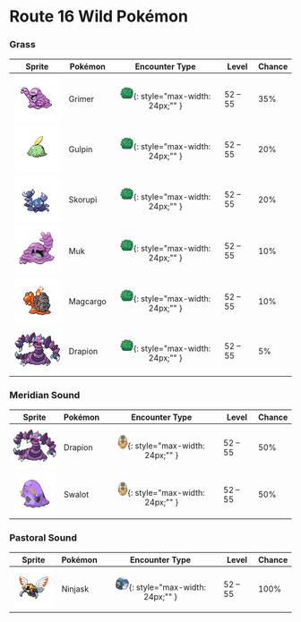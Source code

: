 # Route 16 Wild Pokémon

### Grass

| Sprite | Pokémon | Encounter Type | Level | Chance |
|:------:|---------|:--------------:|-------|--------|
| ![Grimer](../../assets/sprites/grimer/front.gif "Grimer") | Grimer | ![Grass](../../assets/encounter_types/grass.png "Grass"){: style="max-width: 24px;"" } | 52 – 55 | 35% |
| ![Gulpin](../../assets/sprites/gulpin/front.gif "Gulpin") | Gulpin | ![Grass](../../assets/encounter_types/grass.png "Grass"){: style="max-width: 24px;"" } | 52 – 55 | 20% |
| ![Skorupi](../../assets/sprites/skorupi/front.gif "Skorupi") | Skorupi | ![Grass](../../assets/encounter_types/grass.png "Grass"){: style="max-width: 24px;"" } | 52 – 55 | 20% |
| ![Muk](../../assets/sprites/muk/front.gif "Muk") | Muk | ![Grass](../../assets/encounter_types/grass.png "Grass"){: style="max-width: 24px;"" } | 52 – 55 | 10% |
| ![Magcargo](../../assets/sprites/magcargo/front.gif "Magcargo") | Magcargo | ![Grass](../../assets/encounter_types/grass.png "Grass"){: style="max-width: 24px;"" } | 52 – 55 | 10% |
| ![Drapion](../../assets/sprites/drapion/front.gif "Drapion") | Drapion | ![Grass](../../assets/encounter_types/grass.png "Grass"){: style="max-width: 24px;"" } | 52 – 55 | 5% |

### Meridian Sound

| Sprite | Pokémon | Encounter Type | Level | Chance |
|:------:|---------|:--------------:|-------|--------|
| ![Drapion](../../assets/sprites/drapion/front.gif "Drapion") | Drapion | ![Meridian Sound](../../assets/encounter_types/meridian_sound.png "Meridian Sound"){: style="max-width: 24px;"" } | 52 – 55 | 50% |
| ![Swalot](../../assets/sprites/swalot/front.gif "Swalot") | Swalot | ![Meridian Sound](../../assets/encounter_types/meridian_sound.png "Meridian Sound"){: style="max-width: 24px;"" } | 52 – 55 | 50% |

### Pastoral Sound

| Sprite | Pokémon | Encounter Type | Level | Chance |
|:------:|---------|:--------------:|-------|--------|
| ![Ninjask](../../assets/sprites/ninjask/front.gif "Ninjask") | Ninjask | ![Pastoral Sound](../../assets/encounter_types/pastoral_sound.png "Pastoral Sound"){: style="max-width: 24px;"" } | 52 – 55 | 100% |

